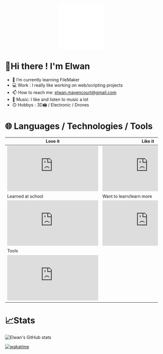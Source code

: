 
<p align="center">

   <img align="center" src="https://raw.githubusercontent.com/YungBricoCoop/YungBricoCoop/main/assets/28.png" width="150" height="150" />
  
</p>

# 🤙Hi there ! I'm Elwan

- 🌱 I’m currently learning FileMaker
- 💻 Work : I really like working on web/scripting projects
- 📫 How to reach me: elwan.mayencourt@gmail.com
- 🎵 Music: I like and listen to music a lot
- 🙃 Hobbys : 3D🖨️ / Electronic / Drones

# 🌐 Languages / Technologies / Tools

|Love it     | Like it          |
|--------|----------------------|
| ![LoveIt](https://elwan.ch/github/cdp/cdp.php?data=Python,Javascript,React,Php&tp=0) | ![LikeIt](https://elwan.ch/github/cdp/cdp.php?data=NodeJS,Django,Bootstrap,Chart.js,JAVA,MySQL&tp=0) | 
| Learned at school | Want to learn/learn more | 
| ![School](https://elwan.ch/github/cdp/cdp.php?data=Java,JS,PHP,SQL,Linux) | ![Learn](https://elwan.ch/github/cdp/cdp.php?data=Socket.IO,Flutter,Vue.js,Three.js,C%23&tp=0) |
| Tools |  | 
| ![Tools](https://elwan.ch/github/cdp/cdp.php?data=VsCode,Git,Postman,Photoshop,Figma,BS%20Studio&tp=0)   

# 📈Stats
![Elwan's GitHub stats](https://github-readme-stats.vercel.app/api?username=YungBricoCoop&include_all_commits=true&count_private=true&theme=radical&show_icons=true&hide=prs,issues)

[![wakatime](https://wakatime.com/badge/user/ee872f10-6167-41c6-8aad-e80d7519df4c.svg)](https://wakatime.com/@ee872f10-6167-41c6-8aad-e80d7519df4c)
